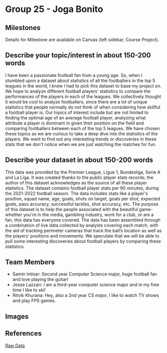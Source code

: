 # Group 25 - Joga Bonito

## Milestones

Details for Milestone are available on Canvas (left sidebar, Course Project).

## Describe your topic/interest in about 150-200 words

I have been a passionate football fan from a young age. So, when I stumbled upon a dataset about statistics of all the footballers in the top 5 leagues in the world, I knew I had to pick this dataset to base my project on. We hope to analyze different football players' statistics to compare the performances of the players in each of the leagues. We collectively thought it would be cool to analyze footballers, since there are a lot of unique statistics that people normally do not think of when considering how skillful a football player is. Our topics of interest include but are not limited to finding the optimal age of an average football player, analyzing what attribute a player is dominant in given their position on the field and comparing footballers between each of the top 5 leagues. We have chosen these topics as we are curious to take a deep dive into the statistics of the players. We want to find out any interesting trends or discoveries in these stats that we don't notice when we are just watching the matches for fun.

## Describe your dataset in about 150-200 words

This data was provided by the Premier League, Ligue 1, Bundesliga, Serie A and La Liga. It was created thanks to the public player stats records; the author of this dataset acknowledges as the source of all these player statistics. The dataset contains football player stats per 90 minutes, during the 2021-2022 football season. The data includes stats like a player's position, squad name, age, goals, shots on target, goals per shot, expected goals, pass accuracy, successful tackles, shot accuracy, etc. The purpose of this dataset is to help the people associated with the beautiful game- whether you're in the media, gambling industry, work for a club, or are a fan, this data has everyone covered. The data has been assembled through a combination of live data collected by analysts covering each match, with the aid of tracking perimeter cameras that track the ball’s location as well as the players’ positions and movements. We speculate that we will be able to pull some interesting discoveries about football players by comparing these statistics.

## Team Members

- Samin Intisar: Second year Computer Science major, huge football fan and love playing the guitar!
- Jesse Lazzari: I am a third-year computer science major and in my free time I like to ski!
- Ritvik Khurana: Hey, also a 2nd year CS major, I like to watch TV shows and play FPS games.

## Images

<!-- **Please remember to update this section and remove the test image!** -->

<!-- {You can use this area for any images you want to include} -->

<!-- <img src ="images/test.png" width="100px"> -->

## References

<!-- **Please remember to update this section** -->

[Raw Data](https://fbref.com/en/comps/Big5/stats/players/Big-5-European-Leagues-Stats)

<!-- {Add your credits, acknowledgements, references, or citations **including a link to the data source** here} -->

